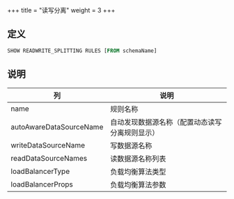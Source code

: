 +++
title = "读写分离"
weight = 3
+++

## 定义

```sql
SHOW READWRITE_SPLITTING RULES [FROM schemaName]               
```

## 说明

| 列                      | 说明                                           |
| ----------------------- | ---------------------------------------------- |
| name                    | 规则名称                                       |
| autoAwareDataSourceName | 自动发现数据源名称（配置动态读写分离规则显示） |
| writeDataSourceName     | 写数据源名称                                   |
| readDataSourceNames     | 读数据源名称列表                               |
| loadBalancerType        | 负载均衡算法类型                               |
| loadBalancerProps       | 负载均衡算法参数                               |

